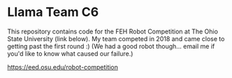 # Llama Team C6 
This repository contains code for the FEH Robot Competition at The Ohio State University (link below). My team competed in 2018 and came close to getting past the first round :) (We had a good robot though... email me if you'd like to know what caused our failure.)


https://eed.osu.edu/robot-competition
